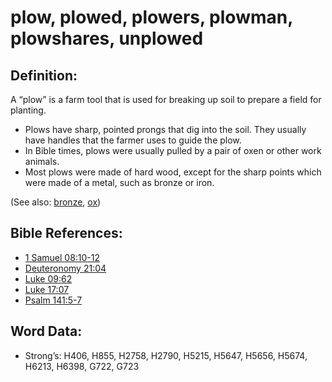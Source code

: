 # plow, plowed, plowers, plowman, plowshares, unplowed

## Definition:

A “plow” is a farm tool that is used for breaking up soil to prepare a field for planting.

* Plows have sharp, pointed prongs that dig into the soil. They usually have handles that the farmer uses to guide the plow.
* In Bible times, plows were usually pulled by a pair of oxen or other work animals.
* Most plows were made of hard wood, except for the sharp points which were made of a metal, such as bronze or iron.


(See also: [bronze](../other/bronze.md), [ox](../other/cow.md))

## Bible References:

* [1 Samuel 08:10-12](rc://en/tn/help/1sa/08/10)
* [Deuteronomy 21:04](rc://en/tn/help/deu/21/04)
* [Luke 09:62](rc://en/tn/help/luk/09/62)
* [Luke 17:07](rc://en/tn/help/luk/17/07)
* [Psalm 141:5-7](rc://en/tn/help/psa/141/005)

## Word Data:

* Strong’s: H406, H855, H2758, H2790, H5215, H5647, H5656, H5674, H6213, H6398, G722, G723

